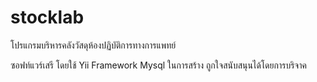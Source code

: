 stocklab
========

โปรแกรมบริหารคลังวัสดุห้องปฏิบัติการทางการแพทย์

ซอฟท์แวร์เสรี โดยใช้ Yii Framework Mysql ในการสร้าง
ถูกใจสนับสนุนได้โดยการบริจาค
